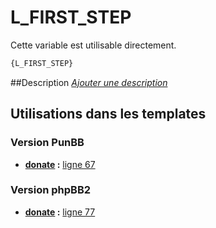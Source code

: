 # L_FIRST_STEP


Cette variable est utilisable directement.

```html
{L_FIRST_STEP}
```

##Description
[*Ajouter une description*](https://fa-tvars.appspot.com/var/L_FIRST_STEP)

## Utilisations dans les templates

### Version PunBB

* __[donate](../tpl/var/punbb/donate.md#readme) :__ [ligne 67](../tpl/src/punbb/donate.tpl#L67)

### Version phpBB2

* __[donate](../tpl/var/subsilver/donate.md#readme) :__ [ligne 77](../tpl/src/subsilver/donate.tpl#L77)